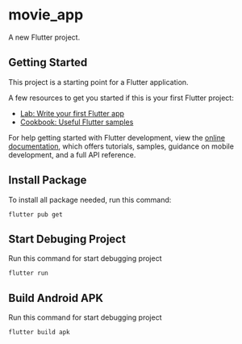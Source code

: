 # movie_app

A new Flutter project.

## Getting Started

This project is a starting point for a Flutter application.

A few resources to get you started if this is your first Flutter project:

- [Lab: Write your first Flutter app](https://docs.flutter.dev/get-started/codelab)
- [Cookbook: Useful Flutter samples](https://docs.flutter.dev/cookbook)

For help getting started with Flutter development, view the
[online documentation](https://docs.flutter.dev/), which offers tutorials,
samples, guidance on mobile development, and a full API reference.

## Install Package

To install all package needed, run this command:

`flutter pub get`

## Start Debuging Project

Run this command for start debugging project

`flutter run`

## Build Android APK

Run this command for start debugging project

`flutter build apk`
